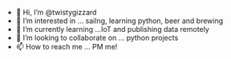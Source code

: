- 👋 Hi, I’m @twistygizzard
- 👀 I’m interested in ... sailng, learning python, beer and brewing
- 🌱 I’m currently learning ...IoT and publishing data remotely
- 💞️ I’m looking to collaborate on ... python projects
- 📫 How to reach me ... PM me!

<!---
twistygizzard/twistygizzard is a ✨ special ✨ repository because its `README.md` (this file) appears on your GitHub profile.
You can click the Preview link to take a look at your changes.
--->
